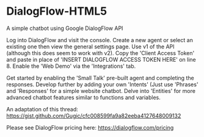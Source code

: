 # DialogFlow-HTML5
A simple chatbot using Google DialogFlow API

Log into DialogFlow and visit the console.
Create a new agent or select an existing one then view the general settings page.
Use v1 of the API (although this does seem to work with v2).
Copy the 'Client Access Token' and paste in place of 'INSERT DIALOGFLOW ACCESS TOKEN HERE' on line 8.
Enable the 'Web Demo' via the 'Integrations' tab.

Get started by enabling the 'Small Talk' pre-built agent and completing the responses.
Develop further by adding your own 'Intents' (Just use 'Phrases' and 'Responses' for a simple website chatbot.
Delve into 'Entities' for more advanced chatbot features similar to functions and variables.

An adaptation of this thread: https://gist.github.com/Gugic/cfc008599fa9a82eeba4127648009132

Please see DialogFlow pricing here: https://dialogflow.com/pricing
